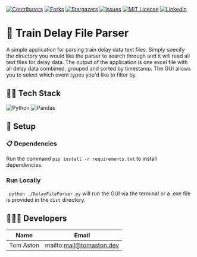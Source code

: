 [![Contributors][contributors-shield]][contributors-url]
[![Forks][forks-shield]][forks-url]
[![Stargazers][stars-shield]][stars-url]
[![Issues][issues-shield]][issues-url]
[![MIT License][license-shield]][license-url]
[![LinkedIn][linkedin-shield]][linkedin-url]

# 📄 Train Delay File Parser

A simple application for parsing train delay data text files. Simply specify the directory you would like the parser to search through and it will read all text files for delay data.
The output of the application is one excel file with all delay data combined, grouped and sorted by timestamp. The GUI allows you to select which event types you'd like to filter by.

## 🧑‍💻 Tech Stack

![Python]
![Pandas]

## 🔧 Setup

### 📋 Dependencies
Run the command ```pip install -r requirements.txt``` to install dependencies.

### Run Locally
``` python ./DelayFileParser.py``` will run the GUI via the terminal or a .exe file is provided in the ```dist``` directory.


## 🧑‍🤝‍🧑 Developers 

| Name           | Email                      |
| -------------- | -------------------------- |
| Tom Aston      | mailto:mail@tomaston.dev     |

<!-- MARKDOWN LINKS & IMAGES -->
<!-- https://www.markdownguide.org/basic-syntax/#reference-style-links -->
[contributors-shield]: https://img.shields.io/github/contributors/TomAston1996/delay-file-parser.svg?style=for-the-badge
[contributors-url]: https://github.com/TomAston1996/delay-file-parser/graphs/contributors
[forks-shield]: https://img.shields.io/github/forks/TomAston1996/delay-file-parser.svg?style=for-the-badge
[forks-url]: https://github.com/TomAston1996/delay-file-parser/network/members
[stars-shield]: https://img.shields.io/github/stars/TomAston1996/delay-file-parser.svg?style=for-the-badge
[stars-url]: https://github.com/TomAston1996/delay-file-parser/stargazers
[issues-shield]: https://img.shields.io/github/issues/TomAston1996/delay-file-parser.svg?style=for-the-badge
[issues-url]: https://github.com/TomAston1996/delay-file-parser/issues
[license-shield]: https://img.shields.io/github/license/TomAston1996/delay-file-parser.svg?style=for-the-badge
[license-url]: https://github.com/TomAston1996/delay-file-parser/blob/master/LICENSE.txt
[linkedin-shield]: https://img.shields.io/badge/-LinkedIn-black.svg?style=for-the-badge&logo=linkedin&colorB=555
[linkedin-url]: https://linkedin.com/in/tomaston96
[Python]: https://img.shields.io/badge/python-3670A0?style=for-the-badge&logo=python&logoColor=ffdd54
[Pandas]: https://img.shields.io/badge/pandas-%23150458.svg?style=for-the-badge&logo=pandas&logoColor=white
